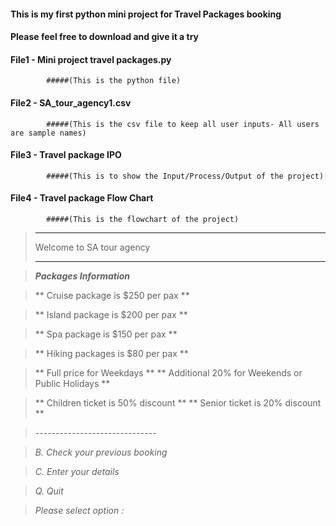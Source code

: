 
#### This is my first python mini project for Travel Packages booking
#### Please feel free to download and give it a try

#### File1 - Mini project travel packages.py 
            #####(This is the python file)
#### File2 - SA_tour_agency1.csv 
            #####(This is the csv file to keep all user inputs- All users are sample names)
#### File3 - Travel package IPO 
            #####(This is to show the Input/Process/Output of the project)
#### File4 - Travel package Flow Chart 
            #####(This is the flowchart of the project)

  >   *************************
  >    Welcome to SA tour agency
  >   *************************


  >   ***Packages Information***

 >** Cruise package is $250 per pax **
 
 >** Island package is $200 per pax **
 
 >** Spa package is $150 per pax **
 
 >** Hiking packages is $80 per pax **

 >** Full price for Weekdays **
 >** Additional 20% for Weekends or Public Holidays **

 >** Children ticket is 50% discount **
 >** Senior ticket is 20% discount **

>*------------------------------*

>*B. Check your previous booking*

>*C. Enter your details*

>*Q. Quit*

>*Please select option :*
